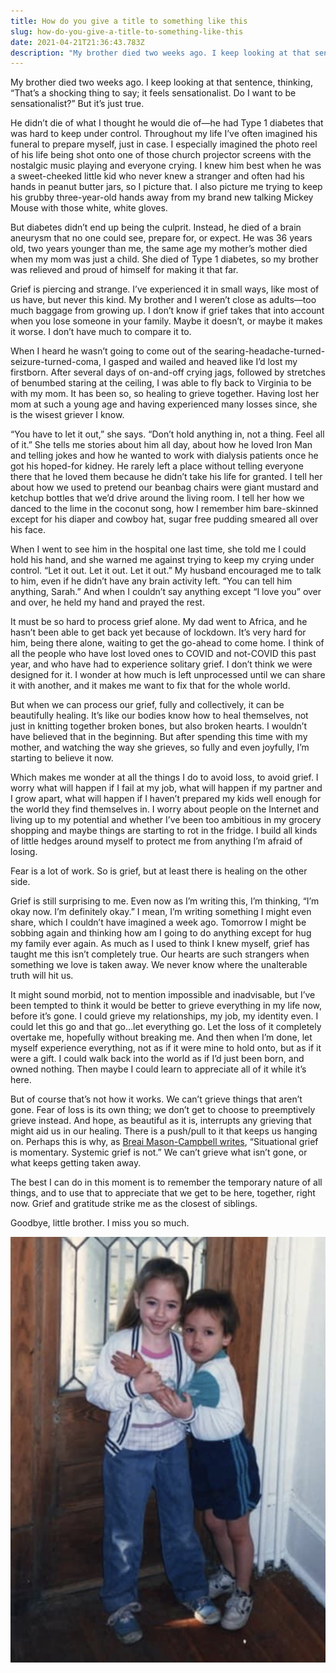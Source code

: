 ```yaml
---
title: How do you give a title to something like this
slug: how-do-you-give-a-title-to-something-like-this
date: 2021-04-21T21:36:43.783Z
description: "My brother died two weeks ago. I keep looking at that sentence, thinking, 'That’s a shocking thing to say; it feels sensationalist. Do I want to be sensationalist?' But it’s just true. He didn’t die of what I thought he would die of—he had Type 1 diabetes that was hard to keep under control. Throughout my life I’ve often imagined his funeral to prepare myself, just in case..."
---
```

My brother died two weeks ago. I keep looking at that sentence, thinking, “That’s a shocking thing to say; it feels sensationalist. Do I want to be sensationalist?” But it’s just true.

He didn’t die of what I thought he would die of—he had Type 1 diabetes that was hard to keep under control. Throughout my life I’ve often imagined his funeral to prepare myself, just in case. I especially imagined the photo reel of his life being shot onto one of those church projector screens with the nostalgic music playing and everyone crying. I knew him best when he was a sweet-cheeked little kid who never knew a stranger and often had his hands in peanut butter jars, so I picture that. I also picture me trying to keep his grubby three-year-old hands away from my brand new talking Mickey Mouse with those white, white gloves.

But diabetes didn’t end up being the culprit. Instead, he died of a brain aneurysm that no one could see, prepare for, or expect. He was 36 years old, two years younger than me, the same age my mother’s mother died when my mom was just a child. She died of Type 1 diabetes, so my brother was relieved and proud of himself for making it that far.

Grief is piercing and strange. I’ve experienced it in small ways, like most of us have, but never this kind. My brother and I weren’t close as adults—too much baggage from growing up. I don’t know if grief takes that into account when you lose someone in your family. Maybe it doesn’t, or maybe it makes it worse. I don’t have much to compare it to.

When I heard he wasn’t going to come out of the searing-headache-turned-seizure-turned-coma, I gasped and wailed and heaved like I’d lost my firstborn. After several days of on-and-off crying jags, followed by stretches of benumbed staring at the ceiling, I was able to fly back to Virginia to be with my mom. It has been so, so healing to grieve together. Having lost her mom at such a young age and having experienced many losses since, she is the wisest griever I know.

“You have to let it out,” she says. “Don’t hold anything in, not a thing. Feel all of it.” She tells me stories about him all day, about how he loved Iron Man and telling jokes and how he wanted to work with dialysis patients once he got his hoped-for kidney. He rarely left a place without telling everyone there that he loved them because he didn’t take his life for granted. I tell her about how we used to pretend our beanbag chairs were giant mustard and ketchup bottles that we’d drive around the living room. I tell her how we danced to the lime in the coconut song, how I remember him bare-skinned except for his diaper and cowboy hat, sugar free pudding smeared all over his face.

When I went to see him in the hospital one last time, she told me I could hold his hand, and she warned me against trying to keep my crying under control. “Let it out. Let it out. Let it out.” My husband encouraged me to talk to him, even if he didn’t have any brain activity left. “You can tell him anything, Sarah.” And when I couldn’t say anything except “I love you” over and over, he held my hand and prayed the rest.

It must be so hard to process grief alone. My dad went to Africa, and he hasn’t been able to get back yet because of lockdown. It’s very hard for him, being there alone, waiting to get the go-ahead to come home. I think of all the people who have lost loved ones to COVID and not-COVID this past year, and who have had to experience solitary grief. I don’t think we were designed for it. I wonder at how much is left unprocessed until we can share it with another, and it makes me want to fix that for the whole world.

But when we can process our grief, fully and collectively, it can be beautifully healing. It’s like our bodies know how to heal themselves, not just in knitting together broken bones, but also broken hearts. I wouldn’t have believed that in the beginning. But after spending this time with my mother, and watching the way she grieves, so fully and even joyfully, I’m starting to believe it now.

Which makes me wonder at all the things I do to avoid loss, to avoid grief. I worry what will happen if I fail at my job, what will happen if my partner and I grow apart, what will happen if I haven’t prepared my kids well enough for the world they find themselves in. I worry about people on the Internet and living up to my potential and whether I’ve been too ambitious in my grocery shopping and maybe things are starting to rot in the fridge. I build all kinds of little hedges around myself to protect me from anything I’m afraid of losing.

Fear is a lot of work. So is grief, but at least there is healing on the other side.

Grief is still surprising to me. Even now as I’m writing this, I’m thinking, “I’m okay now. I’m definitely okay.” I mean, I’m writing something I might even share, which I couldn’t have imagined a week ago. Tomorrow I might be sobbing again and thinking how am I going to do anything except for hug my family ever again. As much as I used to think I knew myself, grief has taught me this isn’t completely true. Our hearts are such strangers when something we love is taken away. We never know where the unalterable truth will hit us.

It might sound morbid, not to mention impossible and inadvisable, but I’ve been tempted to think it would be better to grieve everything in my life now, before it’s gone. I could grieve my relationships, my job, my identity even. I could let this go and that go…let everything go. Let the loss of it completely overtake me, hopefully without breaking me. And then when I’m done, let myself experience everything, not as if it were mine to hold onto, but as if it were a gift. I could walk back into the world as if I’d just been born, and owned nothing. Then maybe I could learn to appreciate all of it while it’s here.

But of course that’s not how it works. We can’t grieve things that aren’t gone. Fear of loss is its own thing; we don’t get to choose to preemptively grieve instead. And hope, as beautiful as it is, interrupts any grieving that might aid us in our healing. There is a push/pull to it that keeps us hanging on. Perhaps this is why, as [Breai Mason-Campbell writes](https://pipewrenchmag.com/black-grief-pandemic-loss-george-floyd/), “Situational grief is momentary. Systemic grief is not.” We can’t grieve what isn’t gone, or what keeps getting taken away.

The best I can do in this moment is to remember the temporary nature of all things, and to use that to appreciate that we get to be here, together, right now. Grief and gratitude strike me as the closest of siblings.

Goodbye, little brother. I miss you so much.

![Me and my brother Nathan, circa 1986](content/blog/img_0880.jpg)

